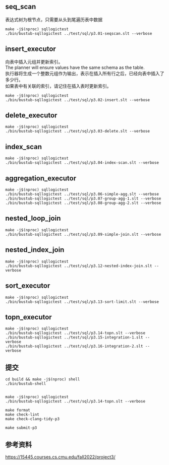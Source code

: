 
## seq_scan
表达式树为根节点，只需要从头到尾遍历表中数据  
```
make -j$(nproc) sqllogictest
./bin/bustub-sqllogictest ../test/sql/p3.01-seqscan.slt --verbose
```

## insert_executor
向表中插入元组并更新索引。  
The planner will ensure values have the same schema as the table.   
执行器将生成一个整数元组作为输出，表示在插入所有行之后，已经向表中插入了多少行。  
如果表中有关联的索引，请记住在插入表时更新索引。  
```
make -j$(nproc) sqllogictest
./bin/bustub-sqllogictest ../test/sql/p3.02-insert.slt --verbose
```

## delete_executor
```
make -j$(nproc) sqllogictest
./bin/bustub-sqllogictest ../test/sql/p3.03-delete.slt --verbose
```

## index_scan
```
make -j$(nproc) sqllogictest
./bin/bustub-sqllogictest ../test/sql/p3.04-index-scan.slt --verbose
```

## aggregation_executor
```
make -j$(nproc) sqllogictest
./bin/bustub-sqllogictest ../test/sql/p3.06-simple-agg.slt --verbose
./bin/bustub-sqllogictest ../test/sql/p3.07-group-agg-1.slt --verbose
./bin/bustub-sqllogictest ../test/sql/p3.08-group-agg-2.slt --verbose
```

## nested_loop_join
```
make -j$(nproc) sqllogictest
./bin/bustub-sqllogictest ../test/sql/p3.09-simple-join.slt --verbose
```

## nested_index_join
```
make -j$(nproc) sqllogictest
./bin/bustub-sqllogictest ../test/sql/p3.12-nested-index-join.slt --verbose
```

## sort_executor
```
make -j$(nproc) sqllogictest
./bin/bustub-sqllogictest ../test/sql/p3.13-sort-limit.slt --verbose
```

## topn_executor
```
make -j$(nproc) sqllogictest
./bin/bustub-sqllogictest ../test/sql/p3.14-topn.slt --verbose
./bin/bustub-sqllogictest ../test/sql/p3.15-integration-1.slt --verbose
./bin/bustub-sqllogictest ../test/sql/p3.16-integration-2.slt --verbose
```

## 提交
```
cd build && make -j$(nproc) shell
./bin/bustub-shell


make -j$(nproc) sqllogictest
./bin/bustub-sqllogictest ../test/sql/p3.14-topn.slt --verbose

make format
make check-lint
make check-clang-tidy-p3

make submit-p3
```

## 参考资料
https://15445.courses.cs.cmu.edu/fall2022/project3/